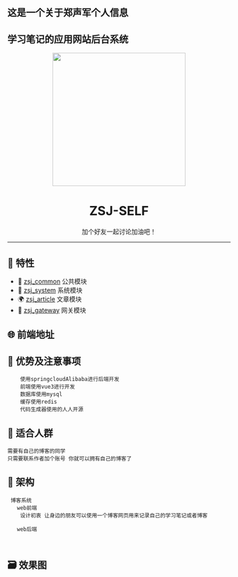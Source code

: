 ## 这是一个关于郑声军个人信息
## 学习笔记的应用网站后台系统
<div>
<div align="center"><img width="300" src="https://edu-zsj-1010.oss-cn-beijing.aliyuncs.com/image/jun.jpg"/>
<h1> ZSJ-SELF</h1>
<p>加个好友一起讨论加油吧！</p>
</div>


---

## 🎉 特性

- 💪 [zsj_common](zsj_common)  公共模块
- 💅 [zsj_system](zsj_system)   系统模块
- 🌍 [zsj_article](zsj_article) 文章模块
- 👏 [zsj_gateway](zsj_gateway) 网关模块


## 🌐 前端地址


## 📌 优势及注意事项

```
    使用springcloudAlibaba进行后端开发
    前端使用vue3进行开发
    数据库使用mysql
    缓存使用redis
    代码生成器使用的人人开源
```

## 💚 适合人群
    需要有自己的博客的同学
    只需要联系作者加个账号 你就可以拥有自己的博客了
## 💚 架构
~~~
 博客系统
   web前端
    设计初衷 让身边的朋友可以使用一个博客网页用来记录自己的学习笔记或者博客
        
   web后端
   
   
~~~
## 🗃️ 效果图

